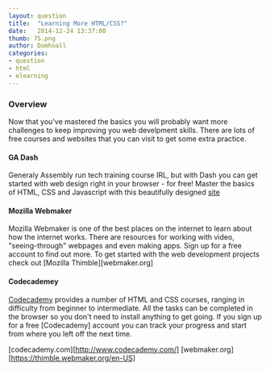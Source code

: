```yaml
---
layout: question
title:  "Learning More HTML/CSS?"
date:   2014-12-24 13:37:00
thumb: 75.png
author: Domhnall
categories:
- question
- html
- elearning
---
```


### Overview
Now that you've mastered the basics you will probably want more challenges to keep improving you web develpment skills. There are lots of free courses and websites that you can visit to get some extra practice.

#### GA Dash
Generaly Assembly run tech training course IRL, but with Dash you can get started with web design right in your browser - for free! Master the basics of HTML, CSS and Javascript with this beautifully designed [site](https://dash.generalassemb.ly/)

#### Mozilla Webmaker
Mozilla Webmaker is one of the best places on the internet to learn about how the internet works. There are resources for working with video, "seeing-through" webpages and even making apps. Sign up for a free account to find out more. To get started with the web development projects check out [Mozilla Thimble][webmaker.org]

#### Codecademey
[Codecademy](codemcademy.com) provides a number of HTML and CSS courses, ranging in difficulty from beginner to intermediate. All the tasks can be completed in the browser so you don't need to install anything to get going. If you sign up for a free [Codecademy] account you can track your progress and start from where you left off the next time. 


[codecademy.com][http://www.codecademy.com/]
[webmaker.org][https://thimble.webmaker.org/en-US]